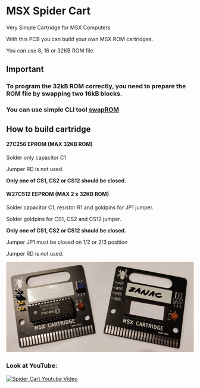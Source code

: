 # MSX Spider Cart
Very Simple Cartridge for MSX Computers

With this PCB you can build your own MSX ROM cartridges.

You can use 8, 16 or 32KB ROM file.

## Important 
### To program the 32kB ROM correctly, you need to prepare the ROM file by swapping two 16kB blocks.
### You can use simple CLI tool [swapROM](https://github.com/konkotgit/MSX-Spider-Cart/tools/README.md "swapROM")
## How to build cartridge

#### 27C256 EPROM (MAX 32KB ROM)

Solder only capacitor C1

Jumper RD is not used.

**Only one of CS1, CS2 or CS12 should be closed.**

#### W27C512 EEPROM (MAX 2 x 32KB ROM)

Solder capacitor C1, resistor R1 and goldpins for JP1 jumper.

Solder goldpins for CS1, CS2 and CS12 jumper.

**Only one of CS1, CS2 or CS12 should be closed.**

Jumper JP1 must be closed on 1/2 or 2/3 position

Jumper RD is not used.



![Spider Cart](/photos/spider_cart.jpg)

### Look at YouTube:
[![Spider Cart Youtube Video](https://img.youtube.com/vi/nXbEXRVJIhw/0.jpg)](https://www.youtube.com/watch?v=nXbEXRVJIhw)